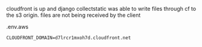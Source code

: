cloudfront is up and django collectstatic was able to write files through cf 
to the s3 origin. 
files are not being received by the client

.env.aws
```
CLOUDFRONT_DOMAIN=d7lrcr1mxoh7d.cloudfront.net
```